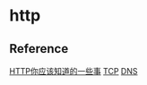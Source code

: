 # http

## Reference
[HTTP你应该知道的一些事](http://www.alloyteam.com/2016/07/httphttp2-0spdyhttps-reading-this-is-enough/)
[TCP](http://blog.csdn.net/xingtian713/article/details/11882795)
[DNS](http://www.ecdoer.com/post/dns.html)



